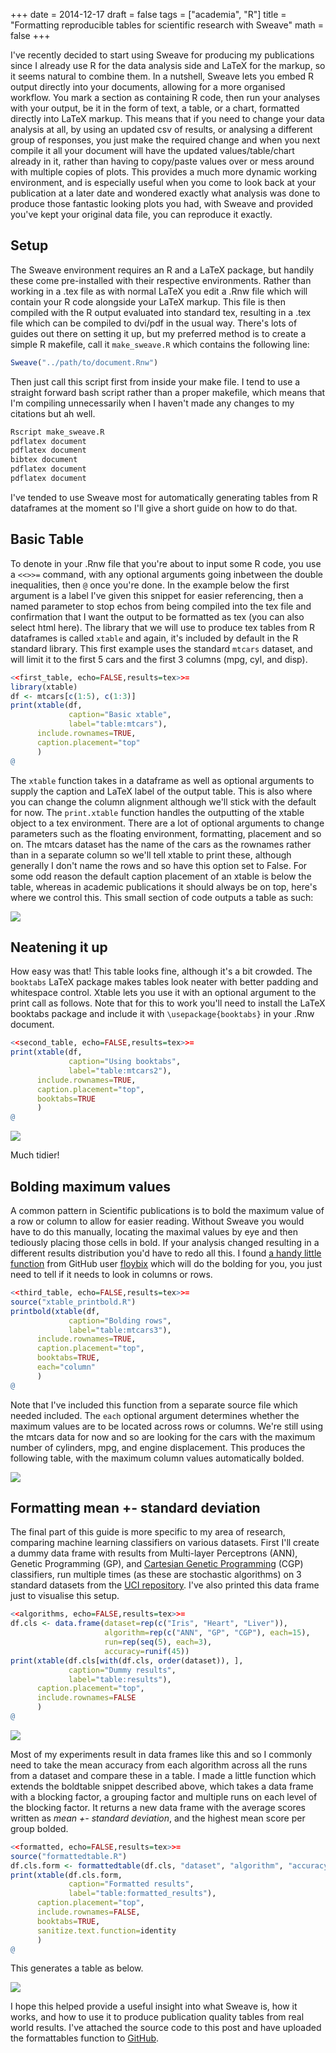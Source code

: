 +++
date = 2014-12-17
draft = false
tags = ["academia", "R"]
title = "Formatting reproducible tables for scientific research with Sweave"
math = false
+++

I've recently decided to start using Sweave for producing my publications since I already use R for the data analysis side and LaTeX for the markup, so it seems natural to combine them. In a nutshell, Sweave lets you embed R output directly into your documents, allowing for a more organised workflow. You mark a section as containing R code, then run your analyses with your output, be it in the form of text, a table, or a chart, formatted directly into LaTeX markup. This means that if you need to change your data analysis at all, by using an updated csv of results, or analysing a different group of responses, you just make the required change and when you next compile it all your document will have the updated values/table/chart already in it, rather than having to copy/paste values over or mess around with multiple copies of plots. This provides a much more dynamic working environment, and is especially useful when you come to look back at your publication at a later date and wondered exactly what analysis was done to produce those fantastic looking plots you had, with Sweave and provided you've kept your original data file, you can reproduce it exactly.

## Setup
The Sweave environment requires an R and a LaTeX package, but handily these come pre-installed with their respective environments. Rather than working in a .tex file as with normal LaTeX you edit a .Rnw file which will contain your R code alongside your LaTeX markup. This file is then compiled with the R output evaluated into standard tex, resulting in a .tex file which can be compiled to dvi/pdf in the usual way. There's lots of guides out there on setting it up, but my preferred method is to create a simple R makefile, call it `make_sweave.R` which contains the following line:

```r
Sweave("../path/to/document.Rnw")
```
Then just call this script first from inside your make file. I tend to use a straight forward bash script rather than a proper makefile, which means that I'm compiling unnecessarily when I haven't made any changes to my citations but ah well.

```r
Rscript make_sweave.R
pdflatex document
pdflatex document
bibtex document
pdflatex document
pdflatex document
```

I've tended to use Sweave most for automatically generating tables from R dataframes at the moment so I'll give a short guide on how to do that.

## Basic Table
To denote in your .Rnw file that you're about to input some R code, you use a `<<>>=` command, with any optional arguments going inbetween the double inequalities, then `@` once you're done. In the example below the first argument is a label I've given this snippet for easier referencing, then a named parameter to stop echos from being compiled into the tex file and confirmation that I want the output to be formatted as tex (you can also select html here). The library that we will use to produce tex tables from R dataframes is called `xtable` and again, it's included by default in the R standard library. This first example uses the standard `mtcars` dataset, and will limit it to the first 5 cars and the first 3 columns (mpg, cyl, and disp). 

```r
<<first_table, echo=FALSE,results=tex>>=
library(xtable)
df <- mtcars[c(1:5), c(1:3)]
print(xtable(df,
             caption="Basic xtable",
             label="table:mtcars"),
      include.rownames=TRUE,
      caption.placement="top"
      )
@
```

The `xtable` function takes in a dataframe as well as optional arguments to supply the caption and LaTeX label of the output table. This is also where you can change the column alignment although we'll stick with the default for now. The `print.xtable` function handles the outputting of the xtable object to a tex environment. There are a lot of optional arguments to change parameters such as the floating environment, formatting, placement and so on. The mtcars dataset has the name of the cars as the rownames rather than in a separate column so we'll tell xtable to print these, although generally I don't name the rows and so have this option set to False. For some odd reason the default caption placement of an xtable is below the table, whereas in academic publications it should always be on top, here's where we control this.
This small section of code outputs a table as such:

![](/img/sweave_20141217/table1.PNG)

## Neatening it up

How easy was that! This table looks fine, although it's a bit crowded. The `booktabs` LaTeX package makes tables look neater with better padding and whitespace control. Xtable lets you use it with an optional argument to the print call as follows. Note that for this to work you'll need to install the LaTeX booktabs package and include it with `\usepackage{booktabs}` in your .Rnw document.

```r
<<second_table, echo=FALSE,results=tex>>=
print(xtable(df,
             caption="Using booktabs",
             label="table:mtcars2"),
      include.rownames=TRUE,
      caption.placement="top",
      booktabs=TRUE
      )
@
```

![](/img/sweave_20141217/table2.PNG)

Much tidier!

## Bolding maximum values
A common pattern in Scientific publications is to bold the maximum value of a row or column to allow for easier reading. Without Sweave you would have to do this manually, locating the maximal values by eye and then tediously placing those cells in bold. If your analysis changed resulting in a different results distribution you'd have to redo all this. I found [a handy little function](https://gist.github.com/floybix/452201) from GitHub user <a href="https://gist.github.com/floybix">floybix</a> which will do the bolding for you, you just need to tell if it needs to look in columns or rows.

```r
<<third_table, echo=FALSE,results=tex>>=
source("xtable_printbold.R")
printbold(xtable(df,
             caption="Bolding rows",
             label="table:mtcars3"),
      include.rownames=TRUE,
      caption.placement="top",
      booktabs=TRUE,
      each="column"
      )
@
```

Note that I've included this function from a separate source file which needed included. The `each` optional argument determines whether the maximum values are to be located across rows or columns. We're still using the mtcars data for now and so are looking for the cars with the maximum number of cylinders, mpg, and engine displacement. This produces the following table, with the maximum column values automatically bolded.

![](/img/sweave_20141217/table3.PNG)

## Formatting mean +- standard deviation

The final part of this guide is more specific to my area of research, comparing machine learning classifiers on various datasets. First I'll create a dummy data frame with results from Multi-layer Perceptrons (ANN), Genetic Programming (GP), and <a href="http://www.cartesiangp.co.uk/">Cartesian Genetic Programming</a> (CGP) classifiers, run multiple times (as these are stochastic algorithms) on 3 standard datasets from the <a href="http://archive.ics.uci.edu/ml/">UCI repository</a>. I've also printed this data frame just to visualise this setup.

```r
<<algorithms, echo=FALSE,results=tex>>=
df.cls <- data.frame(dataset=rep(c("Iris", "Heart", "Liver")),
                     algorithm=rep(c("ANN", "GP", "CGP"), each=15),
                     run=rep(seq(5), each=3),
                     accuracy=runif(45))
print(xtable(df.cls[with(df.cls, order(dataset)), ],
             caption="Dummy results",
             label="table:results"),
      caption.placement="top",
      include.rownames=FALSE
      )
@
```

![](/img/sweave_20141217/table4_0.PNG)

Most of my experiments result in data frames like this and so I commonly need to take the mean accuracy from each algorithm across all the runs from a dataset and compare these in a table. I made a little function which extends the boldtable snippet described above, which takes a data frame with a blocking factor, a grouping factor and multiple runs on each level of the blocking factor. It returns a new data frame with the average scores written as _mean +- standard deviation_, and the highest mean score per group bolded. 

```r
<<formatted, echo=FALSE,results=tex>>=
source("formattedtable.R")
df.cls.form <- formattedtable(df.cls, "dataset", "algorithm", "accuracy")
print(xtable(df.cls.form,
             caption="Formatted results",
             label="table:formatted_results"),
      caption.placement="top",
      include.rownames=FALSE,
      booktabs=TRUE,
      sanitize.text.function=identity
      )
@
```

This generates a table as below.

![](/img/sweave_20141217/table5_0.PNG)

I hope this helped provide a useful insight into what Sweave is, how it works, and how to use it to produce publication quality tables from real world results. I've attached the source code to this post and have uploaded the formattables function to [GitHub](https://gist.github.com/stulacy/d63265da787b2cf11c02).
